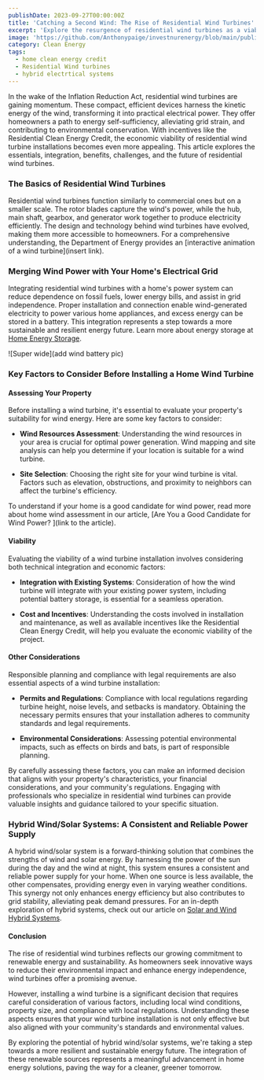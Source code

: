 ```yaml
---
publishDate: 2023-09-27T00:00:00Z
title: 'Catching a Second Wind: The Rise of Residential Wind Turbines'
excerpt: 'Explore the resurgence of residential wind turbines as a viable alternative energy source. This article sheds light on the benefits and practical considerations of harnessing wind power in your home, paving the way for a sustainable future.'
image: 'https://github.com/Anthonypaige/investnurenergy/blob/main/public/images/cover-art/WND-1-cover-art.jpg?raw=true'
category: Clean Energy
tags:
  - home clean energy credit
  - Residential Wind turbines
  - hybrid electrtical systems
---
```


In the wake of the Inflation Reduction Act, residential wind turbines are gaining momentum. These compact, efficient devices harness the kinetic energy of the wind, transforming it into practical electrical power. They offer homeowners a path to energy self-sufficiency, alleviating grid strain, and contributing to environmental conservation. With incentives like the Residential Clean Energy Credit, the economic viability of residential wind turbine installations becomes even more appealing. This article explores the essentials, integration, benefits, challenges, and the future of residential wind turbines.

### **The Basics of Residential Wind Turbines**

Residential wind turbines function similarly to commercial ones but on a smaller scale. The rotor blades capture the wind's power, while the hub, main shaft, gearbox, and generator work together to produce electricity efficiently. The design and technology behind wind turbines have evolved, making them more accessible to homeowners. For a comprehensive understanding, the Department of Energy provides an [interactive animation of a wind turbine](insert link).

### **Merging Wind Power with Your Home's Electrical Grid**

Integrating residential wind turbines with a home's power system can reduce dependence on fossil fuels, lower energy bills, and assist in grid independence. Proper installation and connection enable wind-generated electricity to power various home appliances, and excess energy can be stored in a battery. This integration represents a step towards a more sustainable and resilient energy future. Learn more about energy storage at [Home Energy Storage](http://localhost:4322/homes/home-energy-storage).

![Super wide](add wind battery pic)

### **Key Factors to Consider Before Installing a Home Wind Turbine**

#### **Assessing Your Property**

Before installing a wind turbine, it's essential to evaluate your property's suitability for wind energy. Here are some key factors to consider:

- **Wind Resources Assessment**: Understanding the wind resources in your area is crucial for optimal power generation. Wind mapping and site analysis can help you determine if your location is suitable for a wind turbine.

- **Site Selection**: Choosing the right site for your wind turbine is vital. Factors such as elevation, obstructions, and proximity to neighbors can affect the turbine's efficiency.

To understand if your home is a good candidate for wind power, read more about home wind assessment in our article, [Are You a Good Candidate for Wind Power? ](link to the article).

#### **Viability**

Evaluating the viability of a wind turbine installation involves considering both technical integration and economic factors:

- **Integration with Existing Systems**: Consideration of how the wind turbine will integrate with your existing power system, including potential battery storage, is essential for a seamless operation.

- **Cost and Incentives**: Understanding the costs involved in installation and maintenance, as well as available incentives like the Residential Clean Energy Credit, will help you evaluate the economic viability of the project.

#### **Other Considerations**

Responsible planning and compliance with legal requirements are also essential aspects of a wind turbine installation:

- **Permits and Regulations**: Compliance with local regulations regarding turbine height, noise levels, and setbacks is mandatory. Obtaining the necessary permits ensures that your installation adheres to community standards and legal requirements.

- **Environmental Considerations**: Assessing potential environmental impacts, such as effects on birds and bats, is part of responsible planning.

By carefully assessing these factors, you can make an informed decision that aligns with your property's characteristics, your financial considerations, and your community's regulations. Engaging with professionals who specialize in residential wind turbines can provide valuable insights and guidance tailored to your specific situation.

### **Hybrid Wind/Solar Systems: A Consistent and Reliable Power Supply**

A hybrid wind/solar system is a forward-thinking solution that combines the strengths of wind and solar energy. By harnessing the power of the sun during the day and the wind at night, this system ensures a consistent and reliable power supply for your home. When one source is less available, the other compensates, providing energy even in varying weather conditions. This synergy not only enhances energy efficiency but also contributes to grid stability, alleviating peak demand pressures. For an in-depth exploration of hybrid systems, check out our article on [Solar and Wind Hybrid Systems](http://localhost:4321/hybrid-wind-solar-systems/).

#### **Conclusion**

The rise of residential wind turbines reflects our growing commitment to renewable energy and sustainability. As homeowners seek innovative ways to reduce their environmental impact and enhance energy independence, wind turbines offer a promising avenue.

However, installing a wind turbine is a significant decision that requires careful consideration of various factors, including local wind conditions, property size, and compliance with local regulations. Understanding these aspects ensures that your wind turbine installation is not only effective but also aligned with your community's standards and environmental values.

By exploring the potential of hybrid wind/solar systems, we're taking a step towards a more resilient and sustainable energy future. The integration of these renewable sources represents a meaningful advancement in home energy solutions, paving the way for a cleaner, greener tomorrow.
